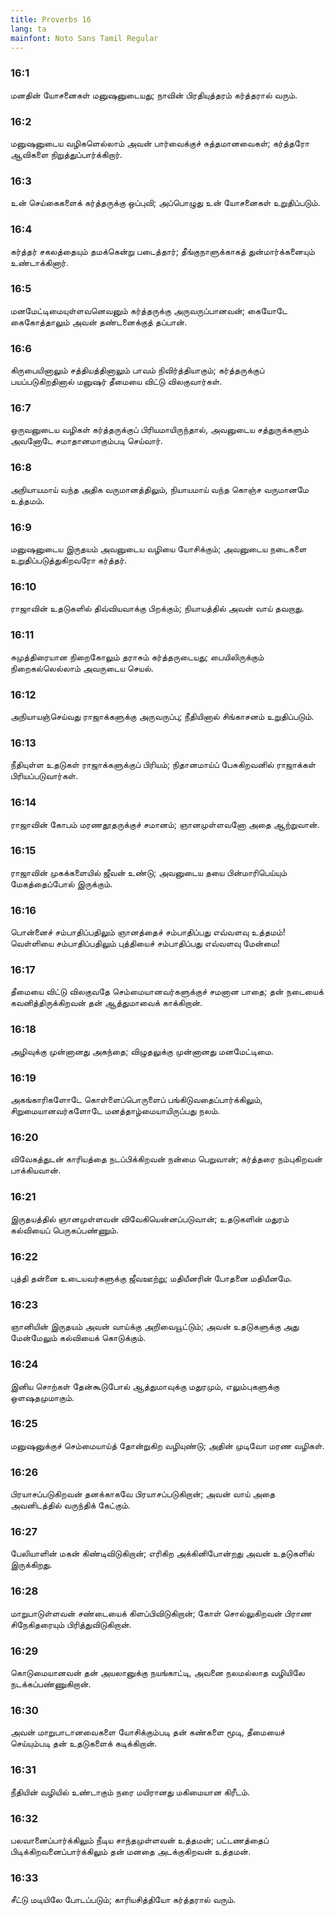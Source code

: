 ```yaml
---
title: Proverbs 16
lang: ta
mainfont: Noto Sans Tamil Regular
---
```


###  16:1

மனதின் யோசனைகள் மனுஷனுடையது; நாவின் பிரதியுத்தரம் கர்த்தரால் வரும்.

###  16:2

மனுஷனுடைய வழிகளெல்லாம் அவன் பார்வைக்குச் சுத்தமானவைகள்; கர்த்தரோ ஆவிகளை நிறுத்துப்பார்க்கிறார்.

###  16:3

உன் செய்கைகளைக் கர்த்தருக்கு ஒப்புவி; அப்பொழுது உன் யோசனைகள் உறுதிப்படும்.

###  16:4

கர்த்தர் சகலத்தையும் தமக்கென்று படைத்தார்; தீங்குநாளுக்காகத் துன்மார்க்கனையும் உண்டாக்கினார்.

###  16:5

மனமேட்டிமையுள்ளவனெவனும் கர்த்தருக்கு அருவருப்பானவன்; கையோடே கைகோத்தாலும் அவன் தண்டனைக்குத் தப்பான்.

###  16:6

கிருபையினாலும் சத்தியத்தினாலும் பாவம் நிவிர்த்தியாகும்; கர்த்தருக்குப் பயப்படுகிறதினால் மனுஷர் தீமையை விட்டு விலகுவார்கள்.

###  16:7

ஒருவனுடைய வழிகள் கர்த்தருக்குப் பிரியமாயிருந்தால், அவனுடைய சத்துருக்களும் அவனோடே சமாதானமாகும்படி செய்வார்.

###  16:8

அநியாயமாய் வந்த அதிக வருமானத்திலும், நியாயமாய் வந்த கொஞ்ச வருமானமே உத்தமம்.

###  16:9

மனுஷனுடைய இருதயம் அவனுடைய வழியை யோசிக்கும்; அவனுடைய நடைகளை உறுதிப்படுத்துகிறவரோ கர்த்தர்.

###  16:10

ராஜாவின் உதடுகளில் திவ்வியவாக்கு பிறக்கும்; நியாயத்தில் அவன் வாய் தவறாது.

###  16:11

சுமுத்திரையான நிறைகோலும் தராசும் கர்த்தருடையது; பையிலிருக்கும் நிறைகல்லெல்லாம் அவருடைய செயல்.

###  16:12

அநியாயஞ்செய்வது ராஜாக்களுக்கு அருவருப்பு; நீதியினால் சிங்காசனம் உறுதிப்படும்.

###  16:13

நீதியுள்ள உதடுகள் ராஜாக்களுக்குப் பிரியம்; நிதானமாய்ப் பேசுகிறவனில் ராஜாக்கள் பிரியப்படுவார்கள்.

###  16:14

ராஜாவின் கோபம் மரணதூதருக்குச் சமானம்; ஞானமுள்ளவனோ அதை ஆற்றுவான்.

###  16:15

ராஜாவின் முகக்களையில் ஜீவன் உண்டு; அவனுடைய தயை பின்மாரிபெய்யும் மேகத்தைப்போல் இருக்கும்.

###  16:16

பொன்னைச் சம்பாதிப்பதிலும் ஞானத்தைச் சம்பாதிப்பது எவ்வளவு உத்தமம்! வெள்ளியை சம்பாதிப்பதிலும் புத்தியைச் சம்பாதிப்பது எவ்வளவு மேன்மை!

###  16:17

தீமையை விட்டு விலகுவதே செம்மையானவர்களுக்குச் சமனான பாதை; தன் நடையைக் கவனித்திருக்கிறவன் தன் ஆத்துமாவைக் காக்கிறான்.

###  16:18

அழிவுக்கு முன்னானது அகந்தை; விழுதலுக்கு முன்னானது மனமேட்டிமை.

###  16:19

அகங்காரிகளோடே கொள்ளைப்பொருளைப் பங்கிடுவதைப்பார்க்கிலும், சிறுமையானவர்களோடே மனத்தாழ்மையாயிருப்பது நலம்.

###  16:20

விவேகத்துடன் காரியத்தை நடப்பிக்கிறவன் நன்மை பெறுவான்; கர்த்தரை நம்புகிறவன் பாக்கியவான்.

###  16:21

இருதயத்தில் ஞானமுள்ளவன் விவேகியென்னப்படுவான்; உதடுகளின் மதுரம் கல்வியைப் பெருகப்பண்ணும்.

###  16:22

புத்தி தன்னை உடையவர்களுக்கு ஜீவஊற்று; மதியீனரின் போதனை மதியீனமே.

###  16:23

ஞானியின் இருதயம் அவன் வாய்க்கு அறிவையூட்டும்; அவன் உதடுகளுக்கு அது மேன்மேலும் கல்வியைக் கொடுக்கும்.

###  16:24

இனிய சொற்கள் தேன்கூடுபோல் ஆத்துமாவுக்கு மதுரமும், எலும்புகளுக்கு ஒளஷதமுமாகும்.

###  16:25

மனுஷனுக்குச் செம்மையாய்த் தோன்றுகிற வழியுண்டு; அதின் முடிவோ மரண வழிகள்.

###  16:26

பிரயாசப்படுகிறவன் தனக்காகவே பிரயாசப்படுகிறான்; அவன் வாய் அதை அவனிடத்தில் வருந்திக் கேட்கும்.

###  16:27

பேலியாளின் மகன் கிண்டிவிடுகிறான்; எரிகிற அக்கினிபோன்றது அவன் உதடுகளில் இருக்கிறது.

###  16:28

மாறுபாடுள்ளவன் சண்டையைக் கிளப்பிவிடுகிறான்; கோள் சொல்லுகிறவன் பிராண சிநேகிதரையும் பிரித்துவிடுகிறான்.

###  16:29

கொடுமையானவன் தன் அயலானுக்கு நயங்காட்டி, அவனை நலமல்லாத வழியிலே நடக்கப்பண்ணுகிறான்.

###  16:30

அவன் மாறுபாடானவைகளை யோசிக்கும்படி தன் கண்களை மூடி, தீமையைச் செய்யும்படி தன் உதடுகளைக் கடிக்கிறான்.

###  16:31

நீதியின் வழியில் உண்டாகும் நரை மயிரானது மகிமையான கிரீடம்.

###  16:32

பலவானைப்பார்க்கிலும் நீடிய சாந்தமுள்ளவன் உத்தமன்; பட்டணத்தைப் பிடிக்கிறவனைப்பார்க்கிலும் தன் மனதை அடக்குகிறவன் உத்தமன்.

###  16:33

சீட்டு மடியிலே போடப்படும்; காரியசித்தியோ கர்த்தரால் வரும்.

